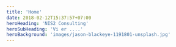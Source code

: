 ```yaml
---
title: 'Home'
date: 2018-02-12T15:37:57+07:00
heroHeading: 'NIS2 Consulting'
heroSubHeading: 'Vi er ....'
heroBackground: 'images/jason-blackeye-1191801-unsplash.jpg'
---
```

